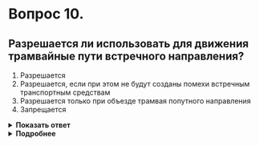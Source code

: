# Вопрос 10.

## Разрешается ли использовать для движения трамвайные пути встречного направления?

1. Разрешается
2. Разрешается, если при этом не будут созданы помехи встречным транспортным средствам
3. Разрешается только при объезде трамвая попутного направления
4. Запрещается

<details>
<summary><b>Показать ответ</b></summary>
Правильный ответ: 4
</details>
<details>
<summary><b>Подробнее</b></summary>
Выезд на трамвайные пути встречного движения при любых обстоятельствах запрещён.
(Пункт 9.6 ПДД)
</details>